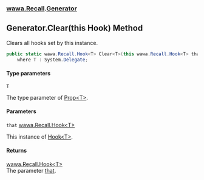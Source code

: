 ### [wawa.Recall](wawa.Recall.md 'wawa.Recall').[Generator](Generator.md 'wawa.Recall.Generator')

## Generator.Clear<T>(this Hook<T>) Method

Clears all hooks set by this instance.

```csharp
public static wawa.Recall.Hook<T> Clear<T>(this wawa.Recall.Hook<T> that)
    where T : System.Delegate;
```
#### Type parameters

<a name='wawa.Recall.Generator.Clear_T_(thiswawa.Recall.Hook_T_).T'></a>

`T`

The type parameter of [Prop&lt;T&gt;](Prop{T}.md 'wawa.Recall.Prop<T>').
#### Parameters

<a name='wawa.Recall.Generator.Clear_T_(thiswawa.Recall.Hook_T_).that'></a>

`that` [wawa.Recall.Hook&lt;](Hook{T}.md 'wawa.Recall.Hook<T>')[T](Generator.Clear{T}(Hook{T}).md#wawa.Recall.Generator.Clear_T_(thiswawa.Recall.Hook_T_).T 'wawa.Recall.Generator.Clear<T>(this wawa.Recall.Hook<T>).T')[&gt;](Hook{T}.md 'wawa.Recall.Hook<T>')

This instance of [Hook&lt;T&gt;](Hook{T}.md 'wawa.Recall.Hook<T>').

#### Returns
[wawa.Recall.Hook&lt;](Hook{T}.md 'wawa.Recall.Hook<T>')[T](Generator.Clear{T}(Hook{T}).md#wawa.Recall.Generator.Clear_T_(thiswawa.Recall.Hook_T_).T 'wawa.Recall.Generator.Clear<T>(this wawa.Recall.Hook<T>).T')[&gt;](Hook{T}.md 'wawa.Recall.Hook<T>')  
The parameter [that](Generator.Clear{T}(Hook{T}).md#wawa.Recall.Generator.Clear_T_(thiswawa.Recall.Hook_T_).that 'wawa.Recall.Generator.Clear<T>(this wawa.Recall.Hook<T>).that').